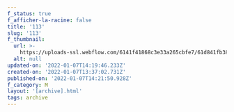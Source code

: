 ```yaml
---
f_status: true
f_afficher-la-racine: false
title: '113'
slug: '113'
f_thumbnail:
  url: >-
    https://uploads-ssl.webflow.com/6141f41868c3e33a265cbfe7/61d841fb387b91b3a4cfe18e_113.jpg
  alt: null
updated-on: '2022-01-07T14:19:46.233Z'
created-on: '2022-01-07T13:37:02.731Z'
published-on: '2022-01-07T14:21:50.928Z'
f_category: M
layout: '[archive].html'
tags: archive
---
```



